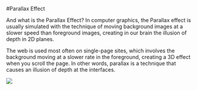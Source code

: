 #Parallax Effect

And what is the Parallax Effect?
In computer graphics, the Parallax effect is usually simulated with the technique of moving background images at a slower speed than foreground images, creating in our brain the illusion of depth in 2D planes.

The web is used most often on single-page sites, which involves the background moving at a slower rate in the foreground, creating a 3D effect when you scroll the page. In other words, 
parallax is a technique that causes an illusion of depth at the interfaces.

[![](http://img.youtube.com/vi/ivfnUiCVnBU/0.jpg)](http://www.youtube.com/watch?v=ivfnUiCVnBU "")
